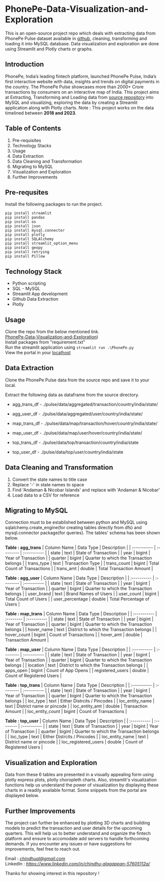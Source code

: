# PhonePe-Data-Visualization-and-Exploration
This is an open-source project repo which deals with extracting data from PhonePe Pulse dataset available in [github](https://github.com/PhonePe/pulse/tree/master
), cleaning, transforming and loading it into MySQL database. Data visualization and exploration are done using Streamlit and Plotly charts or graphs.

## Introduction
PhonePe, India’s leading fintech platform, launched PhonePe Pulse, India’s first interactive website with data, insights and trends on digital payments in the country. The PhonePe Pulse showcases more than 2000+ Crore transactions by consumers on an interactive map of India. 
This project aims at Extracting, Transforming and Loading data from [source repository](https://github.com/PhonePe/pulse/tree/master
) into MySQL and visualizing, exploring the data by creating a Streamlit application along with Plotly charts.
Note : This project works on the data timelined between **2018 and 2023**.

## Table of Contents
1. Pre-requisites
2. Technology Stacks 
3. Usage
4. Data Extraction
5. Data Cleaning and Transformation
6. Migrating to MySQL
8. Visualization and Exploration
9. Further Improvements

## Pre-requsites
Install the following packages to run the project. 
```
pip install streamlit
pip install pandas
pip install os
pip install json
pip install mysql.connector
pip install plotly
pip install SQLAlchemy
pip install streamlit_option_menu
pip install geopy
pip install retrying
pip install Pillow

```

## Technology Stack
- Python scripting 
- SQL - MySQL
- Streamlit App development
- Github Data Extraction
- Plotly

## Usage
Clone the repo from the below mentioned link.  
[PhonePe-Data-Visualization-and-Exploration](https://github.com/Chindhu-Alagappan/PhonePe-Data-Visualization-and-Exploration.git))  
Install packages from "requirement.txt"  
Run the streamlit application using `streamlit run .\PhonePe.py`  
View the portal in your [localhost](http://localhost:8501/)    

## Data Extraction 
Clone the PhonePe Pulse data from the source repo and save it to your local.

Extract the following data as dataframe from the source directory.
- agg_trans_df - ./pulse/data/aggregated/transaction/country/india/state/
- agg_user_df - ./pulse/data/aggregated/user/country/india/state/

- map_trans_df - ./pulse/data/map/transaction/hover/country/india/state/
- map_user_df - ./pulse/data/map/user/hover/country/india/state/

- top_trans_df - ./pulse/data/top/transaction/country/india/state
- top_user_df - ./pulse/data/top/user/country/india/state

## Data Cleaning and Transformation
1. Convert the state names to title case
2. Replace '-' in state names to space
3. Find 'Andaman & Nicobar Islands' and replace with 'Andaman & Nicobar'
4. Load data to a CSV for reference

## Migrating to MySQL 
Connection must to be established between python and MySQL using sqlalchemy.create_engine(for creating tables directly from dfs) and mysql.connector package(for queries).
The tables' schema has been shown below.

**Table : agg_trans**
| Column Name | Data Type | Description |
| :---------- | :-------- | :---------- |
| state | text | State of Transaction |
| year | bigint | Year of Transaction |
| quarter | bigint  | Quarter to which the Transaction belongs |
| trans_type | text | Transaction Type |
| trans_count | bigint | Total Count of Transactions |
| trans_amt | double | Total Transaction Amount |

**Table : agg_user**
| Column Name | Data Type | Description |
| :---------- | :-------- | :---------- |
| state | text | State of Transaction |
| year | bigint | Year of Transaction |
| quarter | bigint  | Quarter to which the Transaction belongs |
| user_brand | text | Brand Names of Users |
| user_count | bigint | Total Count of Users |
| user_percentage | double | Total Percentage of Users |

**Table : map_trans**
| Column Name | Data Type | Description |
| :---------- | :-------- | :---------- |
| state | text | State of Transaction |
| year | bigint | Year of Transaction |
| quarter | bigint  | Quarter to which the Transaction belongs |
| hover_name | text | District to which the Transaction belongs |
| hover_count | bigint | Count of Transactions |
| hover_amt | double | Transaction Amount |

**Table : map_user**
| Column Name | Data Type | Description |
| :---------- | :-------- | :---------- |
| state | text | State of Transaction |
| year | bigint | Year of Transaction |
| quarter | bigint  | Quarter to which the Transaction belongs |
| location | text | District to which the Transaction belongs |
| apps_open | bigint | Count of App Opens |
| registered_users | double | Count of Registered Users |

**Table : top_trans**
| Column Name | Data Type | Description |
| :---------- | :-------- | :---------- |
| state | text | State of Transaction |
| year | bigint | Year of Transaction |
| quarter | bigint  | Quarter to which the Transaction belongs |
| loc_type | text | Either Distrcits / Pincodes |
| loc_entity_name | text | District name or pincode |
| loc_entity_amt | double | Transaction Amount |
| loc_entity_count | bigint | Count of Transactions |

**Table : top_user**
| Column Name | Data Type | Description |
| :---------- | :-------- | :---------- |
| state | text | State of Transaction |
| year | bigint | Year of Transaction |
| quarter | bigint  | Quarter to which the Transaction belongs |
| loc_type | text | Either Distrcits / Pincodes |
| loc_entity_name | text | District name or pincode |
| loc_registered_users | double | Count of Registered Users |

## Visualization and Exploration
Data from these 6 tables are presented in a visually appealing form using plotly express plots, plotly choropleth charts.
Also, streamlit's visualization functions help us understand the power of visualization by displaying these charts in a readily available format.
Some snippets from the portal are displayed below.


## Further Improvements 
The project can further be enhanced by plotting 3D charts and building models to predict the transaction and user details for the upcoming quarters. This will help us to better understand and organize the fintech platform and ensure to accomodate add servers to handle forthcoming demands.
If you encounter any issues or have suggestions for improvements, feel free to reach out.  
  
Email : *chindhual@gmail.com*  
LinkedIn : *https://www.linkedin.com/in/chindhu-alagappan-57605112a/*
  
Thanks for showing interest in this repository ! 

